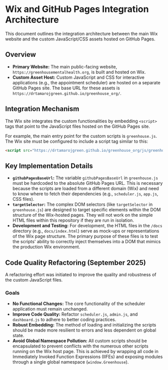 # Wix and GitHub Pages Integration Architecture

This document outlines the integration architecture between the main Wix website and the custom JavaScript/CSS assets hosted on GitHub Pages.

## Overview

- **Primary Website:** The main public-facing website, `https://greenhousementalhealth.org`, is built and hosted on Wix.
- **Custom Asset Host:** Custom JavaScript and CSS for interactive applications (e.g., the appointment scheduler) are hosted on a separate GitHub Pages site. The base URL for these assets is `https://drtamarojgreen.github.io/greenhouse_org/`.

## Integration Mechanism

The Wix site integrates the custom functionalities by embedding `<script>` tags that point to the JavaScript files hosted on the GitHub Pages site.

For example, the main entry point for the custom scripts is `greenhouse.js`. The Wix site must be configured to include a script tag similar to this:

```html
<script src="https://drtamarojgreen.github.io/greenhouse_org/js/greenhouse.js" defer></script>
```

## Key Implementation Details

- **`githubPagesBaseUrl`:** The variable `githubPagesBaseUrl` in `greenhouse.js` must be hardcoded to the absolute GitHub Pages URL. This is necessary because the scripts are loaded from a different domain (Wix) and need to know where to fetch their dependencies (e.g., `scheduler.js`, `app.js`, CSS files).
- **`targetSelector`:** The complex DOM selectors (like `targetSelector` in `greenhouse.js`) are designed to target specific elements within the DOM structure of the Wix-hosted pages. They will not work on the simple HTML files within this repository if they are run in isolation.
- **Development and Testing:** For development, the HTML files in the `/docs` directory (e.g., `docs/index.html`) serve as mock-ups or representations of the Wix page structure. The primary purpose of these files is to test the scripts' ability to correctly inject themselves into a DOM that mimics the production Wix environment.

## Code Quality Refactoring (September 2025)

A refactoring effort was initiated to improve the quality and robustness of the custom JavaScript files.

### Goals

- **No Functional Changes:** The core functionality of the scheduler application must remain unchanged.
- **Improve Code Quality:** Refactor `scheduler.js`, `admin.js`, and `dashboard.js` to adhere to better coding practices.
- **Robust Embedding:** The method of loading and initializing the scripts should be made more resilient to errors and less dependent on global state.
- **Avoid Global Namespace Pollution:** All custom scripts should be encapsulated to prevent conflicts with the numerous other scripts running on the Wix host page. This is achieved by wrapping all code in Immediately Invoked Function Expressions (IIFEs) and exposing modules through a single global namespace (`window.Greenhouse`).
